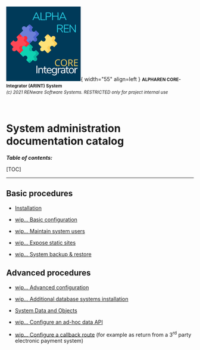 ![arint_logo](../../pictures/arint_logo.png){ width="55" align=left }
<small markdown>**ALPHAREN CORE-Integrator (ARINT) System**<br>
*(c) 2021 RENware Software Systems. RESTRICTED only for project internal use*
</small><br><br><br>


# System administration documentation catalog

***Table of contents:***

[TOC]

***





## Basic procedures

* [Installation](./system_installation.md)

* [wip... Basic configuration](../../wip.md) <!-- #TODO make me... -->

* [wip... Maintain system users](../../wip.md) <!-- #TODO make me... -->

* [wip... Expose static sites](../../wip.md) <!-- #TODO make me... -->

* [wip... System backup & restore](../../wip.md) <!-- #TODO make me... -->







## Advanced procedures

* [wip... Advanced configuration](../../wip.md) <!-- #TODO make me... -->

* [wip... Additional database systems installation](../../wip.md) <!-- #TODO make me... -->

* [System Data and Objects](../../810-DSGN/810.03-System_Data_and_Objects.md)

* [wip... Configure an ad-hoc data API](../../wip.md) <!-- #TODO make me... -->

* [wip... Configure a callback route](../../wip.md) (for example as return from a 3<sup>rd</sup> party electronic payment system) <!-- #TODO make me... -->



